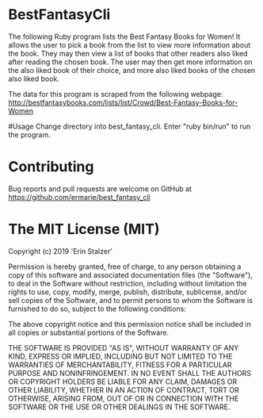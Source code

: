 # BestFantasyCli

The following Ruby program lists the Best Fantasy Books for Women! It allows the user to pick a book from the list to view more information about the book. They may then view a list of books that other readers also liked after reading the chosen book. The user may then get more information on the also liked book of their choice, and more also liked books of the chosen also liked book.

The data for this program is scraped from the following webpage: http://bestfantasybooks.com/lists/list/Crowd/Best-Fantasy-Books-for-Women

#Usage
Change directory into best_fantasy_cli. Enter "ruby bin/run" to run the program.

# Contributing

Bug reports and pull requests are welcome on GitHub at https://github.com/ermarie/best_fantasy_cli

# The MIT License (MIT)

Copyright (c) 2019 'Erin Stalzer'

Permission is hereby granted, free of charge, to any person obtaining a copy
of this software and associated documentation files (the "Software"), to deal
in the Software without restriction, including without limitation the rights
to use, copy, modify, merge, publish, distribute, sublicense, and/or sell
copies of the Software, and to permit persons to whom the Software is
furnished to do so, subject to the following conditions:

The above copyright notice and this permission notice shall be included in
all copies or substantial portions of the Software.

THE SOFTWARE IS PROVIDED "AS IS", WITHOUT WARRANTY OF ANY KIND, EXPRESS OR
IMPLIED, INCLUDING BUT NOT LIMITED TO THE WARRANTIES OF MERCHANTABILITY,
FITNESS FOR A PARTICULAR PURPOSE AND NONINFRINGEMENT. IN NO EVENT SHALL THE
AUTHORS OR COPYRIGHT HOLDERS BE LIABLE FOR ANY CLAIM, DAMAGES OR OTHER
LIABILITY, WHETHER IN AN ACTION OF CONTRACT, TORT OR OTHERWISE, ARISING FROM,
OUT OF OR IN CONNECTION WITH THE SOFTWARE OR THE USE OR OTHER DEALINGS IN
THE SOFTWARE.